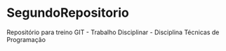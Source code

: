 # SegundoRepositorio
Repositório para treino GIT - Trabalho Disciplinar - Disciplina Técnicas de Programação
